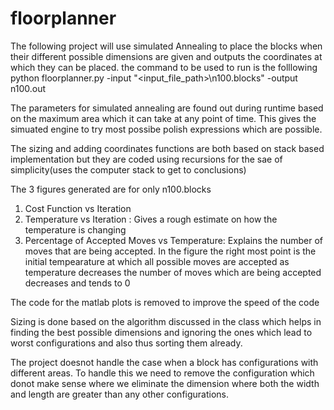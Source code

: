 # floorplanner
The following project will use simulated Annealing to place the blocks when their different possible dimensions are given and outputs the coordinates at which they can be placed.
the command to be used to run is the folllowing
python floorplanner.py -input "<input_file_path>\n100.blocks" -output n100.out

The parameters for simulated annealing are found out during runtime based on the maximum area which it can take at any point of time. This gives the simuated engine to try most possibe polish expressions which are possible.

The sizing and adding coordinates functions are both based on stack based implementation but they are coded using recursions for the sae of simplicity(uses the computer stack to get to conclusions)

The 3 figures generated are for only n100.blocks
1.  Cost Function vs Iteration
2.  Temperature vs Iteration : Gives a rough estimate on how the temperature is changing
3.  Percentage of Accepted Moves vs Temperature: Explains the number of moves that are being accepted. In the figure the right most point is the initial tempearature at which all possible moves are accepted as temperature decreases the number of moves which are being accepted decreases and tends to 0

The code for the matlab plots is removed to improve the speed of the code

Sizing is done based on the algorithm discussed in the class which helps in finding the best possible dimensions and ignoring the ones which lead to worst configurations and also thus sorting them already.

The project doesnot handle the case when a block has configurations with different areas. To handle this we need to remove the configuration which donot make sense where we eliminate the dimension where both the width and length are greater than any other configurations.
